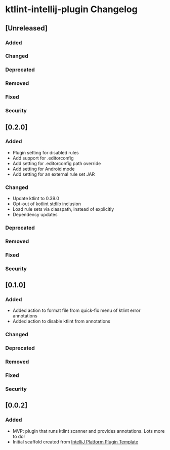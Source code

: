 <!-- Keep a Changelog guide -> https://keepachangelog.com -->

# ktlint-intellij-plugin Changelog

## [Unreleased]
### Added

### Changed

### Deprecated

### Removed

### Fixed

### Security
## [0.2.0]
### Added
- Plugin setting for disabled rules
- Add support for .editorconfig
- Add setting for .editorconfig path override
- Add setting for Android mode
- Add setting for an external rule set JAR

### Changed
- Update ktlint to 0.39.0
- Opt-out of kotlint stdlib inclusion
- Load rule sets via classpath, instead of explicitly
- Dependency updates

### Deprecated

### Removed

### Fixed

### Security
## [0.1.0]
### Added
- Added action to format file from quick-fix menu of ktlint error annotations
- Added action to disable ktlint from annotations

### Changed

### Deprecated

### Removed

### Fixed

### Security

## [0.0.2]
### Added
- MVP: plugin that runs ktlint scanner and provides annotations. Lots more to do!
- Initial scaffold created from [IntelliJ Platform Plugin Template](https://github.com/JetBrains/intellij-platform-plugin-template)
